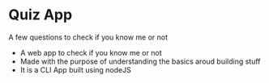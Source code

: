 # Quiz App 

A few questions to check if you know me or not

- A web app to check if you know me or not
- Made with the purpose of understanding the basics aroud building stuff
- It is a CLI App built using nodeJS
